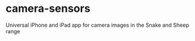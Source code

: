camera-sensors
==============

Universal iPhone and iPad app for camera images in the Snake and Sheep range
